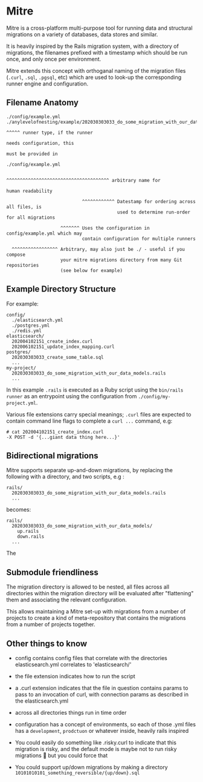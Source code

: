 # Mitre

Mitre is a cross-platform multi-purpose tool for running data and structural migrations on a variety of databases, data stores and similar.

It is heavily inspired by the Rails migration system, with a directory of migrations, the filenames prefixed with a timestamp which should be run once, and only once per environment.

Mitre extends this concept with orthoganal naming of the migration files (`.curl`, `.sql`, `.pgsql`, etc) which are used to look-up the corresponding runner engine and configuration.

## Filename Anatomy

```
./config/example.yml
./anylevelofnesting/example/202030303033_do_some_migration_with_our_data_models.rails
                                                                                ^^^^^ runner type, if the runner
                                                                                      needs configuration, this
                                                                                      must be provided in
                                                                                      ./config/example.yml

                                         ^^^^^^^^^^^^^^^^^^^^^^^^^^^^^^^^^^^^^^ arbitrary name for
                                                                                human readability

                            ^^^^^^^^^^^^ Datestamp for ordering across all files, is
                                         used to determine run-order for all migrations

                    ^^^^^^^ Uses the configuration in config/example.yml which may
                            contain configuration for multiple runners

  ^^^^^^^^^^^^^^^^^ Arbitrary, may also just be ./ - useful if you compose
                    your mitre migrations directory from many Git repositories
                    (see below for example)

```

## Example Directory Structure

For example:

```
config/
  ./elasticsearch.yml
  ./postgres.yml
  ./redis.yml
elasticsearch/
  202004102151_create_index.curl
  202006102151_update_index_mapping.curl
postgres/
  202030303033_create_some_table.sql
  ...
my-project/
  202030303033_do_some_migration_with_our_data_models.rails
  ...
```

In this example `.rails` is executed as a Ruby script using the `bin/rails runner` as an entrypoint using the configuration from `./config/my-project.yml`.

Various file extensions carry special meanings; `.curl` files are expected to contain command line flags to complete a `curl ...` command, e.g:

```
# cat 202004102151_create_index.curl
-X POST -d '{...giant data thing here...}'
```

## Bidirectional migrations

Mitre supports separate up-and-down migrations, by replacing the following with a directory, and two scripts, e.g :

```
rails/
  202030303033_do_some_migration_with_our_data_models.rails
  ...
```

becomes:

```
rails/
  202030303033_do_some_migration_with_our_data_models/
    up.rails
    down.rails
  ...
```

The

## Submodule friendliness

The migration directory is allowed to be nested, all files across all directories within the migration directory will be evaluated after "flattening" them and associating the relevant configuration.

This allows maintaining a Mitre set-up with migrations from a number of projects to create a kind of meta-repository that contains the migrations from a number of projects together.

## Other things to know

- config contains config files that correlate with the directories elasticsearch.yml correlates to 'elasticsearch/'

- the file extension indicates how to run the script

- a .curl extension indicates that the file in question contains params to pass to an invocation of curl, with connection params as described in the elasticsearch.yml

- across all directories things run in time order

- configuration has a concept of environments, so each of those .yml files has a `development`, `prodctuon` or whatever inside, heavily rails inspired

- You could easily do something like .risky.curl to indicate that this migration is risky, and the default mode is maybe not to run risky migrations :shrug: but you could force that

- You could support up/down migrations by making a directory `10101010101_something_reversible/{up/down}.sql`
